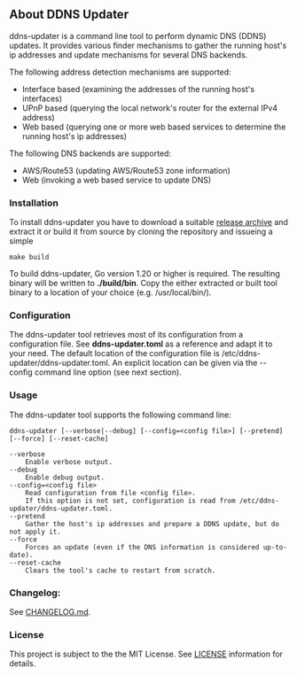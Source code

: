 ## About DDNS Updater
ddns-updater is a command line tool to perform dynamic DNS (DDNS) updates. It provides various finder mechanisms to gather the
running host's ip addresses and update mechanisms for several DNS backends.

The following address detection mechanisms are supported:
* Interface based (examining the addresses of the running host's interfaces)
* UPnP based (querying the local network's router for the external IPv4 address)
* Web based (querying one or more web based services to determine the running host's ip addresses)

The following DNS backends are supported:
* AWS/Route53 (updating AWS/Route53 zone information)
* Web (invoking a web based service to update DNS)

### Installation
To install ddns-updater you have to download a suitable [release archive](https://github.com/hdecarne-github/ddns-updater/releases) and extract it or build it from source by cloning the repository and issueing a simple
```
make build
```
To build ddns-updater, Go version 1.20 or higher is required. The resulting binary will be written to **./build/bin**.
Copy the either extracted or built tool binary to a location of your choice (e.g. /usr/local/bin/).

### Configuration
The ddns-updater tool retrieves most of its configuration from a configuration file. See **ddns-updater.toml** as a reference and
adapt it to your need. The default location of the configuration file is /etc/ddns-updater/ddns-updater.toml. An explicit location
can be given via the --config command line option (see next section).

### Usage
The ddns-updater tool supports the following command line: 
```
ddns-updater [--verbose|--debug] [--config=<config file>] [--pretend] [--force] [--reset-cache]

--verbose
	Enable verbose output.
--debug
	Enable debug output.
--config=<config file>
	Read configuration from file <config file>.
	If this option is not set, configuration is read from /etc/ddns-updater/ddns-updater.toml.
--pretend
	Gather the host's ip addresses and prepare a DDNS update, but do not apply it.
--force
	Forces an update (even if the DNS information is considered up-to-date).
--reset-cache
	Clears the tool's cache to restart from scratch.
```

### Changelog:
See [CHANGELOG.md](https://raw.githubusercontent.com/hdecarne/ddns-updater/master/CHANGELOG.md).

### License
This project is subject to the the MIT License.
See [LICENSE](https://raw.githubusercontent.com/hdecarne/ddns-updater/master/LICENSE) information for details.